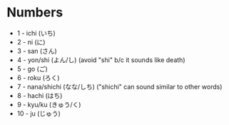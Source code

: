 # Numbers

- 1 - ichi (いち)
- 2 - ni (に)
- 3 - san (さん)
- 4 - yon/shi (よん/し) (avoid "shi" b/c it sounds like death)
- 5 - go (ご)
- 6 - roku (ろく)
- 7 - nana/shichi (なな/しち) ("shichi" can sound similar to other words)
- 8 - hachi (はち)
- 9 - kyu/ku (きゅう/く)
- 10 - ju (じゅう)
